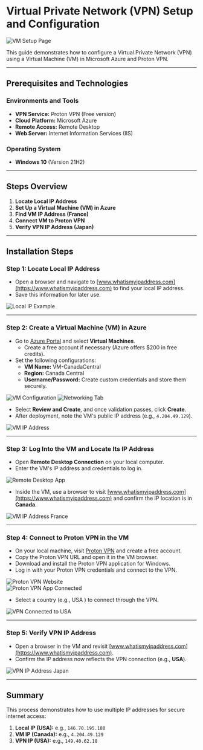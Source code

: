 # Virtual Private Network (VPN) Setup and Configuration  
![VM Setup Page](https://imgur.com/xrrqQad.png)    

This guide demonstrates how to configure a Virtual Private Network (VPN) using a Virtual Machine (VM) in Microsoft Azure and Proton VPN.  

---

## Prerequisites and Technologies  

### Environments and Tools  
- **VPN Service:** Proton VPN (Free version)  
- **Cloud Platform:** Microsoft Azure  
- **Remote Access:** Remote Desktop  
- **Web Server:** Internet Information Services (IIS)  

### Operating System  
- **Windows 10** (Version 21H2)  

---

## Steps Overview  

1. **Locate Local IP Address**  
2. **Set Up a Virtual Machine (VM) in Azure**  
3. **Find VM IP Address (France)**  
4. **Connect VM to Proton VPN**  
5. **Verify VPN IP Address (Japan)**  

---

## Installation Steps  

### Step 1: Locate Local IP Address  
- Open a browser and navigate to [www.whatismyipaddress.com](https://www.whatismyipaddress.com) to find your local IP address.  
- Save this information for later use.  

  
![Local IP Example](https://imgur.com/nyr29IM.png)  

---

### Step 2: Create a Virtual Machine (VM) in Azure  
- Go to [Azure Portal](https://portal.azure.com) and select **Virtual Machines**.  
  - Create a free account if necessary (Azure offers $200 in free credits).  
- Set the following configurations:  
  - **VM Name:** VM-CanadaCentral  
  - **Region:** Canada Central  
  - **Username/Password:** Create custom credentials and store them securely.  

![VM Configuration](https://imgur.com/oZH8udu.png)
![Networking Tab](https://imgur.com/4xwTr5R.png)


- Select **Review and Create**, and once validation passes, click **Create**.  
- After deployment, note the VM's public IP address (e.g., `4.204.49.129`).  

 
![VM IP Address](https://imgur.com/cEgJ6pI.png)  

---

### Step 3: Log Into the VM and Locate Its IP Address  
- Open **Remote Desktop Connection** on your local computer.  
- Enter the VM's IP address and credentials to log in.  

 
![Remote Desktop App](https://imgur.com/eYn8yN6.png)    

- Inside the VM, use a browser to visit [www.whatismyipaddress.com](https://www.whatismyipaddress.com) and confirm the IP location is in **Canada**.  

 
![VM IP Address France](https://imgur.com/lGylcx3.png)  

---

### Step 4: Connect to Proton VPN in the VM  
- On your local machine, visit [Proton VPN](https://protonvpn.com) and create a free account.  
- Copy the Proton VPN URL and open it in the VM browser.  
- Download and install the Proton VPN application for Windows.  
- Log in with your Proton VPN credentials and connect to the VPN.  

 
![Proton VPN Website](https://i.imgur.com/orO2O5y.png)  
![Proton VPN App Connected](https://imgur.com/jgHr1xX.png)  

- Select a country (e.g., USA ) to connect through the VPN.  

  
![VPN Connected to USA](https://imgur.com/8hv9Czy.png)  

---

### Step 5: Verify VPN IP Address  
- Open a browser in the VM and revisit [www.whatismyipaddress.com](https://www.whatismyipaddress.com).  
- Confirm the IP address now reflects the VPN connection (e.g., **USA**).  

  
![VPN IP Address Japan](https://imgur.com/FEti06X.png)  

---

## Summary  

This process demonstrates how to use multiple IP addresses for secure internet access:  
1. **Local IP (USA):** e.g., `146.70.195.180`  
2. **VM IP (Canada):** e.g., `4.204.49.129`  
3. **VPN IP (USA):** e.g., `149.40.62.18`  


